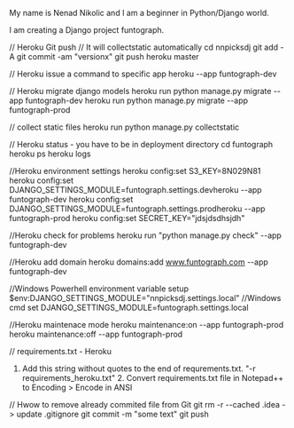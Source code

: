 My name is Nenad Nikolic and I am a beginner in Python/Django world.

I am creating a Django project funtograph.



// Heroku Git push
// It will collectstatic automatically
cd nnpicksdj
git add -A
git commit -am "versionx"
git push heroku master

// Heroku issue a command to specific app
heroku <command> --app funtograph-dev

// Heroku migrate django models
heroku run python manage.py migrate --app funtograph-dev
heroku run python manage.py migrate --app funtograph-prod

// collect static files
heroku run python manage.py collectstatic

// Heroku status - you have to be in deployment directory
cd funtograph
heroku ps
heroku logs

//Heroku environment settings
heroku config:set S3_KEY=8N029N81
heroku config:set DJANGO_SETTINGS_MODULE=funtograph.settings.devheroku --app funtograph-dev
heroku config:set DJANGO_SETTINGS_MODULE=funtograph.settings.prodheroku --app funtograph-prod
heroku config:set SECRET_KEY="jdsjdsdhsjdh"

//Heroku check for problems
heroku run "python manage.py check" --app funtograph-dev

//Heroku add domain
heroku domains:add www.funtograph.com --app funtograph-dev

//Windows Powerhell environment variable setup
$env:DJANGO_SETTINGS_MODULE="nnpicksdj.settings.local"
//Windows cmd
set DJANGO_SETTINGS_MODULE=funtograph.settings.local

//Heroku maintenace mode
heroku maintenance:on --app funtograph-prod
heroku maintenance:off --app funtograph-prod

// requirements.txt - Heroku
1. Add this string without quotes to the end of requrements.txt. "-r requirements_heroku.txt" 2. Convert requirements.txt file in Notepad++ to Encoding > Encode in ANSI

// Hwow to remove already commited file from Git
git rm -r --cached .idea
-> update .gitignore
git commit -m "some text"
git push
